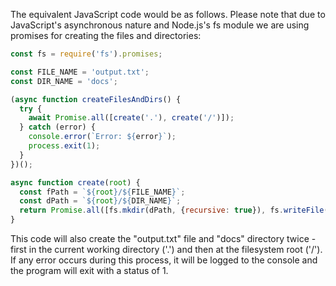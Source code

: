 The equivalent JavaScript code would be as follows. Please note that due to JavaScript's asynchronous nature and Node.js's fs module we are using promises for creating the files and directories:

```javascript
const fs = require('fs').promises;

const FILE_NAME = 'output.txt';
const DIR_NAME = 'docs';

(async function createFilesAndDirs() {
  try {
    await Promise.all([create('.'), create('/')]);
  } catch (error) {
    console.error(`Error: ${error}`);
    process.exit(1);
  }
})();

async function create(root) {
  const fPath = `${root}/${FILE_NAME}`;
  const dPath = `${root}/${DIR_NAME}`;
  return Promise.all([fs.mkdir(dPath, {recursive: true}), fs.writeFile(fPath, '')]);
}
```
This code will also create the "output.txt" file and "docs" directory twice - first in the current working directory ('.') and then at the filesystem root ('/'). If any error occurs during this process, it will be logged to the console and the program will exit with a status of 1.
